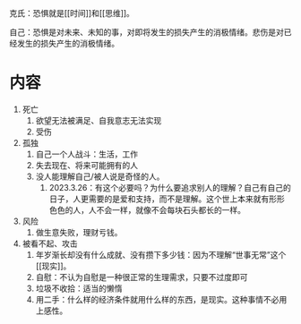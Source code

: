 克氏：恐惧就是[[时间]]和[[思维]]。

自己：恐惧是对未来、未知的事，对即将发生的损失产生的消极情绪。悲伤是对已经发生的损失产生的消极情绪。

# 内容
1. 死亡
	1. 欲望无法被满足、自我意志无法实现
	2. 受伤
2. 孤独
	1. 自己一个人战斗：生活，工作
	2. 失去现在、将来可能拥有的人
	3. 没人能理解自己/被人说是奇怪的人。
		1. 2023.3.26：有这个必要吗？为什么要追求别人的理解？自己有自己的日子，人更需要的是爱和支持，而不是理解。这个世上本来就有形形色色的人，人不会一样，就像不会每块石头都长的一样。
3. 风险
	1. 做生意失败，理财亏钱。
4. 被看不起、攻击
	1. 年岁渐长却没有什么成就、没有攒下多少钱：因为不理解“世事无常”这个[[现实]]。
	2. 自慰：不认为自慰是一种很正常的生理需求，只要不过度即可
	3. 垃圾不收拾：适当的懒惰
	4. 用二手：什么样的经济条件就用什么样的东西，是现实。这种事情不必用上感性。
